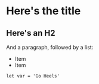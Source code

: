 # Here's the title

## Here's an H2

And a paragraph, followed by a list:
- Item
- Item

```
let var = 'Go Heels'
```